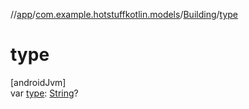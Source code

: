//[app](../../../index.md)/[com.example.hotstuffkotlin.models](../index.md)/[Building](index.md)/[type](type.md)

# type

[androidJvm]\
var [type](type.md): [String](https://kotlinlang.org/api/latest/jvm/stdlib/kotlin/-string/index.html)?

